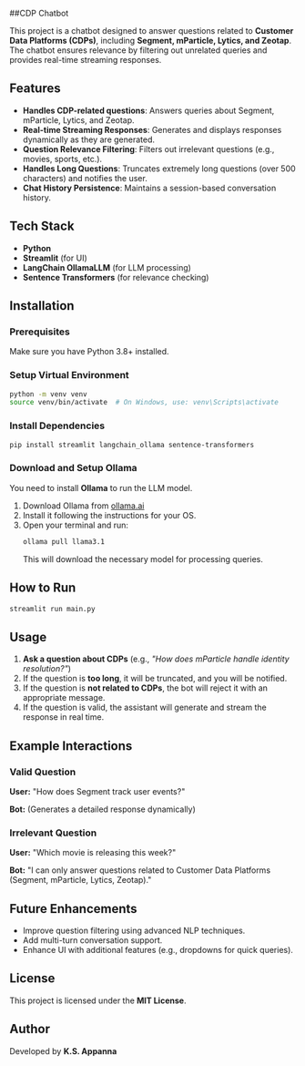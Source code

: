 ##CDP Chatbot

This project is a chatbot designed to answer questions related to **Customer Data Platforms (CDPs)**, including **Segment, mParticle, Lytics, and Zeotap**. The chatbot ensures relevance by filtering out unrelated queries and provides real-time streaming responses.

## Features

- **Handles CDP-related questions**: Answers queries about Segment, mParticle, Lytics, and Zeotap.
- **Real-time Streaming Responses**: Generates and displays responses dynamically as they are generated.
- **Question Relevance Filtering**: Filters out irrelevant questions (e.g., movies, sports, etc.).
- **Handles Long Questions**: Truncates extremely long questions (over 500 characters) and notifies the user.
- **Chat History Persistence**: Maintains a session-based conversation history.

## Tech Stack

- **Python**
- **Streamlit** (for UI)
- **LangChain OllamaLLM** (for LLM processing)
- **Sentence Transformers** (for relevance checking)

## Installation

### Prerequisites

Make sure you have Python 3.8+ installed.

### Setup Virtual Environment

```sh
python -m venv venv
source venv/bin/activate  # On Windows, use: venv\Scripts\activate
```

### Install Dependencies

```sh
pip install streamlit langchain_ollama sentence-transformers
```

### Download and Setup Ollama

You need to install **Ollama** to run the LLM model.

1. Download Ollama from [ollama.ai](https://ollama.ai)
2. Install it following the instructions for your OS.
3. Open your terminal and run:
   ```sh
   ollama pull llama3.1
   ```
   This will download the necessary model for processing queries.

## How to Run

```sh
streamlit run main.py
```

## Usage

1. **Ask a question about CDPs** (e.g., *"How does mParticle handle identity resolution?"*)
2. If the question is **too long**, it will be truncated, and you will be notified.
3. If the question is **not related to CDPs**, the bot will reject it with an appropriate message.
4. If the question is valid, the assistant will generate and stream the response in real time.

## Example Interactions

### **Valid Question**

**User:** "How does Segment track user events?"

**Bot:** (Generates a detailed response dynamically)

### **Irrelevant Question**

**User:** "Which movie is releasing this week?"

**Bot:** "I can only answer questions related to Customer Data Platforms (Segment, mParticle, Lytics, Zeotap)."

## Future Enhancements

- Improve question filtering using advanced NLP techniques.
- Add multi-turn conversation support.
- Enhance UI with additional features (e.g., dropdowns for quick queries).

## License

This project is licensed under the **MIT License**.

## Author

Developed by **K.S. Appanna**

